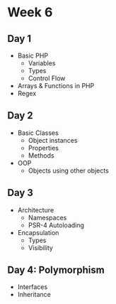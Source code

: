 # Week 6

## Day 1

- Basic PHP
    - Variables
    - Types
    - Control Flow
- Arrays & Functions in PHP
- Regex

## Day 2

- Basic Classes
    - Object instances
    - Properties
    - Methods
- OOP
    - Objects using other objects

## Day 3

- Architecture
    - Namespaces
    - PSR-4 Autoloading
- Encapsulation
    - Types
    - Visibility

## Day 4: Polymorphism

- Interfaces
- Inheritance
